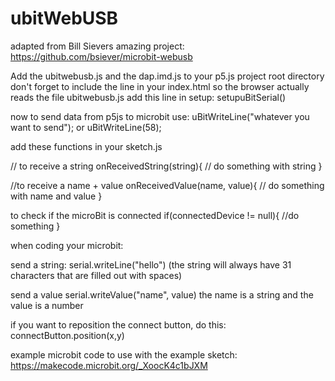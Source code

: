 # ubitWebUSB

adapted from Bill Sievers amazing project: https://github.com/bsiever/microbit-webusb

Add the ubitwebusb.js and the dap.imd.js to your p5.js project root directory
don't forget to include the line <script src="ubitwebusb.js"></script> in your index.html so the browser actually reads the file ubitwebusb.js
add this line in setup:
setupuBitSerial()


now to send data from p5js to microbit use:
uBitWriteLine("whatever you want to send");
or
uBitWriteLine(58);


add these functions in your sketch.js

// to receive a string
onReceivedString(string){
// do something with string
}

//to receive a name + value
onReceivedValue(name, value){
// do something with name and value
}
 
to check if the microBit is connected
if(connectedDevice != null){
//do something
}


when coding your microbit:

send a string:
serial.writeLine("hello") 
(the string will always have 31 characters that are filled out with spaces)

send a value
serial.writeValue("name", value)
the name is a string and the value is a number

if you want to reposition the connect button, do this:
connectButton.position(x,y)

example microbit code to use with the example sketch: https://makecode.microbit.org/_XoocK4c1bJXM
